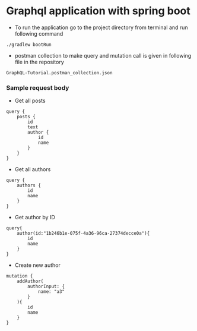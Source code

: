 # Graphql application with spring boot

- To run the application go to the project directory from terminal and run following command

```
./gradlew bootRun
```

- postman collection to make query and mutation call is given in following file in the repository

```
GraphQL-Tutorial.postman_collection.json
```

### Sample request body

- Get all posts

```
query {
    posts {
        id
        text
        author {
            id 
            name
        }
    }
}
```
- Get all authors

```
query {
    authors {
        id
        name
    }
}
```
- Get author by ID

```
query{
    author(id:"1b246b1e-075f-4a36-96ca-27374decce0a"){
        id
        name
    }
}
```
- Create new author

```
mutation {
    addAuthor(
        authorInput: {
            name: "a3"
        }
    ){
        id
        name
    }
}
```
